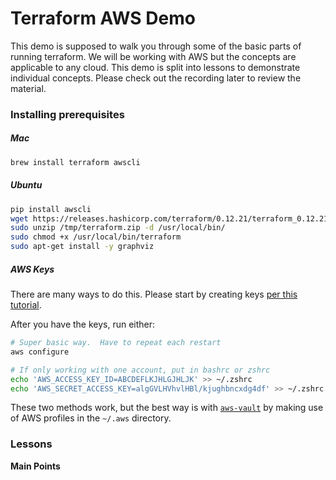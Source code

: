 # Terraform AWS Demo

This demo is supposed to walk you through some of the basic parts of running terraform.  We will be working with AWS but
 the concepts are applicable to any cloud. This demo is split into lessons to demonstrate individual concepts. Please 
 check out the recording later to review the material. 

### Installing prerequisites 

##### Mac
```bash
brew install terraform awscli 
```

##### Ubuntu
```bash
pip install awscli 
wget https://releases.hashicorp.com/terraform/0.12.21/terraform_0.12.21_linux_amd64.zip -O /tmp/terraform.zip 
sudo unzip /tmp/terraform.zip -d /usr/local/bin/
sudo chmod +x /usr/local/bin/terraform
sudo apt-get install -y graphviz
```

##### AWS Keys 
There are many ways to do this. Please start by creating keys [per this tutorial](https://www.notion.so/insightx/AWS-Keys-Tutorial-175fa12e9b5b43509235a97fca275653). 

After you have the keys, run either:
```bash
# Super basic way.  Have to repeat each restart 
aws configure 
```

```bash
# If only working with one account, put in bashrc or zshrc 
echo 'AWS_ACCESS_KEY_ID=ABCDEFLKJHLGJHLJK' >> ~/.zshrc 
echo 'AWS_SECRET_ACCESS_KEY=algGVLHVhvlHBl/kjughbncxdg4df' >> ~/.zshrc 
```

These two methods work, but the best way is with [`aws-vault`](https://github.com/99designs/aws-vault) by making use of 
AWS profiles in the `~/.aws` directory.  
 

### Lessons 

**Main Points**
